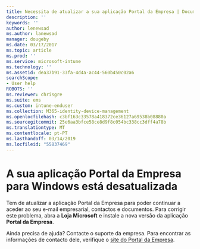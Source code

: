 ```yaml
---
title: Necessita de atualizar a sua aplicação Portal da Empresa | Documentos da Microsoft
description: ''
keywords: ''
author: lenewsad
ms.author: lanewsad
manager: dougeby
ms.date: 03/17/2017
ms.topic: article
ms.prod: ''
ms.service: microsoft-intune
ms.technology: ''
ms.assetid: dea37b91-33fa-4d4a-ac44-560b450c02a6
searchScope:
- User help
ROBOTS: ''
ms.reviewer: chrisgre
ms.suite: ems
ms.custom: intune-enduser
ms.collection: M365-identity-device-management
ms.openlocfilehash: c3bf163c33578a418372ce36127a69538b08880a
ms.sourcegitcommit: 25e6aa3bfce58ce8d9f8c054bc338cc3dff4a78b
ms.translationtype: MT
ms.contentlocale: pt-PT
ms.lasthandoff: 03/14/2019
ms.locfileid: "55837469"
---
```

# <a name="your-company-portal-app-for-windows-is-out-of-date"></a>A sua aplicação Portal da Empresa para Windows está desatualizada

Tem de atualizar a aplicação Portal da Empresa para poder continuar a aceder ao seu e-mail empresarial, contactos e documentos. Para corrigir este problema, abra a **Loja Microsoft** e instale a nova versão da aplicação **Portal da Empresa**.

Ainda precisa de ajuda? Contacte o suporte da empresa. Para encontrar as informações de contacto dele, verifique o [site do Portal da Empresa](https://go.microsoft.com/fwlink/?linkid=2010980).
